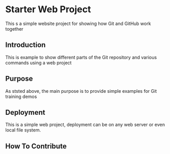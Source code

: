 # Starter Web Project

This s a simple website project for showing how Git and GitHub work together

## Introduction

This is example to show different parts of the Git repository and various commands using a web project

## Purpose

As ststed above, the main purpose is to provide simple examples for Git training demos

## Deployment

This is a simple web project, deployment can be on any web server or even local file system.

## How To Contribute
